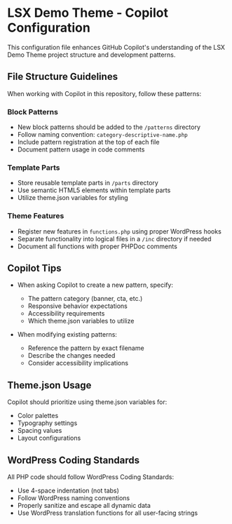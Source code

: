 # LSX Demo Theme - Copilot Configuration

This configuration file enhances GitHub Copilot's understanding of the LSX Demo Theme project structure and development patterns.

## File Structure Guidelines

When working with Copilot in this repository, follow these patterns:

### Block Patterns
- New block patterns should be added to the `/patterns` directory
- Follow naming convention: `category-descriptive-name.php`
- Include pattern registration at the top of each file
- Document pattern usage in code comments

### Template Parts
- Store reusable template parts in `/parts` directory
- Use semantic HTML5 elements within template parts
- Utilize theme.json variables for styling

### Theme Features
- Register new features in `functions.php` using proper WordPress hooks
- Separate functionality into logical files in a `/inc` directory if needed
- Document all functions with proper PHPDoc comments

## Copilot Tips

- When asking Copilot to create a new pattern, specify:
  - The pattern category (banner, cta, etc.)
  - Responsive behavior expectations
  - Accessibility requirements
  - Which theme.json variables to utilize

- When modifying existing patterns:
  - Reference the pattern by exact filename
  - Describe the changes needed
  - Consider accessibility implications

## Theme.json Usage

Copilot should prioritize using theme.json variables for:
- Color palettes
- Typography settings
- Spacing values
- Layout configurations

## WordPress Coding Standards

All PHP code should follow WordPress Coding Standards:
- Use 4-space indentation (not tabs)
- Follow WordPress naming conventions
- Properly sanitize and escape all dynamic data
- Use WordPress translation functions for all user-facing strings
